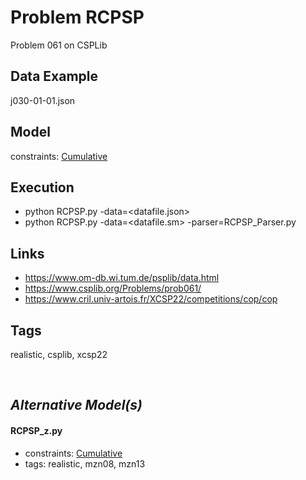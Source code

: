 # Problem RCPSP

Problem 061 on CSPLib

## Data Example
  j030-01-01.json

## Model
  constraints: [Cumulative](http://pycsp.org/documentation/constraints/Cumulative)

## Execution
  - python RCPSP.py -data=<datafile.json>
  - python RCPSP.py -data=<datafile.sm> -parser=RCPSP_Parser.py

## Links
  - https://www.om-db.wi.tum.de/psplib/data.html
  - https://www.csplib.org/Problems/prob061/
  - https://www.cril.univ-artois.fr/XCSP22/competitions/cop/cop

## Tags
  realistic, csplib, xcsp22

<br />

## _Alternative Model(s)_

#### RCPSP_z.py
 - constraints: [Cumulative](http://pycsp.org/documentation/constraints/Cumulative)
 - tags: realistic, mzn08, mzn13
